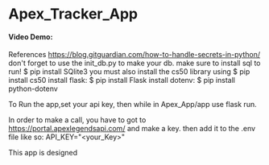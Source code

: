 # Apex_Tracker_App
#### Video Demo:  <URL HERE>

References
<https://blog.gitguardian.com/how-to-handle-secrets-in-python/>
don't forget to use the init_db.py to make your db.
make sure to install sql to run!
$ pip install SQlite3
you must also install the cs50 library using 
$ pip install cs50
install flask:
$ pip install Flask
install dotenv:
$ pip install python-dotenv

To Run the app,set your api key, then while in Apex_App/app use flask run.

In order to make a call, you have to got to https://portal.apexlegendsapi.com/ and make a key. then add it to the .env file like so: API_KEY="<your_Key>"

This app is designed 
